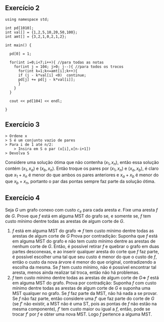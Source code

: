 ## Exercício 2

```#include "bits/stdc++.h"
using namespace std;

int pd[1010];
int val[] = {1,2,5,10,20,50,100};
int amt[] = {3,2,1,0,2,1,2};

int main() {

  pd[0] = 1;

  for(int i=0;i<7;i++){ //para todas as notas
    for(int j = 104; j>0; j--){ //para todos os trocos
      for(int k=1;k<=amt[i];k++){
	  if (j - k*val[i] <0)	continue;
	  pd[j] += pd[j - k*val[i]];
      }
    }
  }

  cout << pd[104] << endl;

}
```

## Exercício 3

```
> Ordene x
> S é um conjunto vazio de pares
> Para i de 1 até n/2:
	> Insira em S o par (x[i],x[n-i+1])
> Devolva S
```

Considere uma solução ótima que não contenha $(x_1,x_n)$, então essa solução contém $(x_1,x_a)$ e $(x_b,x_n)$. Então troque os pares por $(x_1,x_n)$  e $(x_a,x_b)$, é claro que $x_1 + x_n$ é menor do que ambos os pares anteriores e $x_a + x_b$ é menor do que $x_b + x_n$, portanto o par das pontas sempre faz parte da solução ótima.

## Exercício 4

Seja $G$ um grafo conexo com custo $c_e$ para cada aresta $e$. Fixe uma aresta $f$ de $G$. Prove que $f$ está em alguma MST do grafo se, e somente se, $f$ tem custo mínimo dentre todas as arestas de algum corte de $G$.

1. $f$ está em alguma MST do grafo $\Rightarrow$ $f$ tem custo mínimo dentre todas as arestas de algum corte de $G$
   Prova por contradição: Suponha que $f$ está em alguma MST do grafo e não tem custo mínimo dentre as arestas de nenhum corte de $G$. Então, é possível retirar $f$ e quebrar o grafo em duas partes desconexas, e ao inserir qualquer aresta do corte que $f$ faz parte, é possível escolher uma tal que seu custo é menor do que o custo de $f$, então o custo da nova árvore é menor do que original, contradizendo a escolha da mesma.
   Se $f$ tem custo mínimo, não é possível encontrar tal aresta, menos ainda realizar tal troca, então não há problemas.
2. $f$ tem custo mínimo dentre todas as arestas de algum corte de $G \Rightarrow$ $f$ está em alguma MST do grafo.
   Prova por contradição: 
   Suponha $f$ com custo mínimo dentre todas as arestas de algum corte de $G$ e suponha uma MST qualquer no grafo.
   Se $f$ faz parte da MST, não há nada a se provar.
   Se $f$ não faz parte, então considere uma $f'$ que faz parte do corte de $G$ (se $f'$ não existir, a MST não é uma ST, pois as pontas de $f$ não estão na mesma componente), $f'$ tem custo maior ou igual a $f$, então, pode se trocar $f'$ por $f$ e obter uma nova MST. Logo $f$ pertence a alguma MST.
